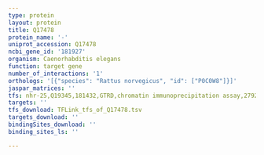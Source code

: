 ```yaml
---
type: protein
layout: protein
title: Q17478
protein_name: '-'
uniprot_accession: Q17478
ncbi_gene_id: '181927'
organism: Caenorhabditis elegans
function: target gene
number_of_interactions: '1'
orthologs: '[{"species": "Rattus norvegicus", "id": ["P0C0W8"]}]'
jaspar_matrices: ''
tfs: nhr-25,Q19345,181432,GTRD,chromatin immunoprecipitation assay,27924024%5Buid%5D,No
targets: ''
tfs_download: TFLink_tfs_of_Q17478.tsv
targets_download: ''
bindingSites_download: ''
binding_sites_ls: ''

---
```

